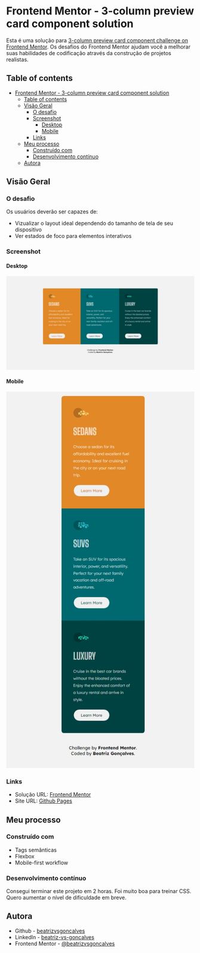 # Frontend Mentor - 3-column preview card component solution

Esta é uma solução para [3-column preview card component challenge on Frontend Mentor](https://www.frontendmentor.io/challenges/3column-preview-card-component-pH92eAR2-). Os desafios do Frontend Mentor ajudam você a melhorar suas habilidades de codificação através da construção de projetos realistas.

## Table of contents

- [Frontend Mentor - 3-column preview card component solution](#frontend-mentor---3-column-preview-card-component-solution)
  - [Table of contents](#table-of-contents)
  - [Visão Geral](#visão-geral)
    - [O desafio](#o-desafio)
    - [Screenshot](#screenshot)
      - [Desktop](#desktop)
      - [Mobile](#mobile)
    - [Links](#links)
  - [Meu processo](#meu-processo)
    - [Construído com](#construído-com)
    - [Desenvolvimento contínuo](#desenvolvimento-contínuo)
  - [Autora](#autora)


## Visão Geral

### O desafio

Os usuários deverão ser capazes de:

- Vizualizar o layout ideal dependendo do tamanho de tela de seu dispositivo
- Ver estados de foco para elementos interativos

### Screenshot

#### Desktop
![](./screenshots/screenshot-desktop.jpeg)

#### Mobile
![](./screenshots/screenshot-mobile.jpeg)

### Links

- Solução URL: [Frontend Mentor](https://www.frontendmentor.io/solutions/3column-card-using-flexbox-kdlLkUtde_)
- Site URL: [Github Pages](https://beatrizvsgoncalves.github.io/3-column-preview-card-component-main/)

## Meu processo

### Construído com

- Tags semânticas
- Flexbox
- Mobile-first workflow

### Desenvolvimento contínuo

Consegui terminar este projeto em 2 horas. Foi muito boa para treinar CSS. Quero aumentar o nível de dificuldade em breve.

## Autora

- Github - [beatrizvsgoncalves](https://github.com/beatrizvsgoncalves)
- LinkedIn - [beatriz-vs-goncalves](https://www.linkedin.com/in/beatriz-vs-goncalves/)
- Frontend Mentor - [@beatrizvsgoncalves](https://www.frontendmentor.io/profile/beatrizvsgoncalves)